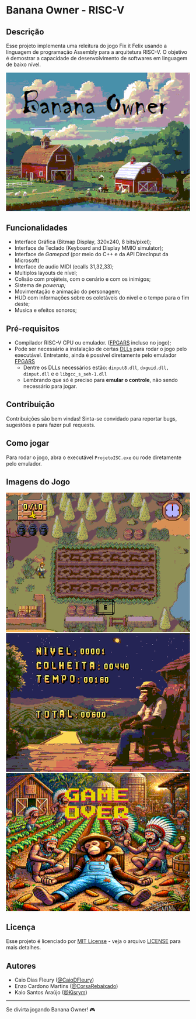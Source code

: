 # Banana Owner - RISC-V

## Descrição

Esse projeto implementa uma releitura do jogo Fix it Felix usando a linguagem de programação Assembly para a arquitetura RISC-V.
O objetivo é demostrar a capacidade de desenvolvimento de softwares em linguagem de baixo nível.

![tela_principal](data/screenshot/tela_principal.png)

## Funcionalidades

- Interface Gráfica (Bitmap Display, 320x240, 8 bits/pixel);
- Interface de Teclado (Keyboard and Display MMIO simulator);
- Interface de *Gamepad* (por meio do C++ e da API DirecInput da Microsoft)
- Interface de audio MIDI (ecalls 31,32,33);
- Multiplos layouts de nível;
- Colisão com projéteis, com o cenário e com os inimigos;
- Sistema de *powerup;*
- Movimentação e animação do personagem;
- HUD com informações sobre os coletáveis do nivel e o tempo para o fim deste;
- Musica e efeitos sonoros;

## Pré-requisitos

- Compilador RISC-V CPU ou emulador. ([FPGARS](https://leoriether.github.io/FPGRARS/) incluso no jogo);
- Pode ser necessário a instalação de certas [DLLs](https://www.dll-files.com) para rodar o jogo pelo executável. Entretanto, ainda é possível diretamente pelo emulador [FPGARS](https://leoriether.github.io/FPGRARS/)
  - Dentre os DLLs necessários estão: `dinput8.dll`, `dxguid.dll,` `dinput.dll` e o `libgcc_s_seh-1.dll`
  - Lembrando que só é preciso para **emular o controle**, não sendo necessário para jogar.

## Contribuição

Contribuições são bem vindas! Sinta-se convidado para reportar bugs, sugestões e para fazer pull requests.

## Como jogar

Para rodar o jogo, abra o executável `ProjetoISC.exe` ou rode diretamente pelo emulador.

## Imagens do Jogo

![tela do jogo principal](data/screenshot/tela_jogo.png)
![tela do fim do jogo](data/screenshot/tela_final.png)
![tela da morte](data/screenshot/tela_morte.png)

## Licença

Esse projeto é licenciado por [MIT License](https://opensource.org/licenses/MIT) - veja o arquivo [LICENSE](LICENSE) para mais detalhes.

## Autores

- Caio Dias Fleury ([@CaioDFleury](https://github.com/CaioDFleury))
- Enzo Cardono Martins ([@CorsaRebaixado](https://github.com/CorsaRebaixado))
- Kaio Santos Araújo ([@Kisrym](https://github.com/Kisrym))

---

Se divirta jogando Banana Owner! 🎮

